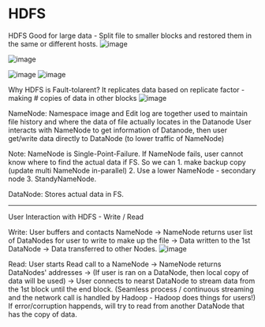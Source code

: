 # HDFS
HDFS
Good for large data - Split file to smaller blocks and restored them in the same or different hosts. 
![image](https://user-images.githubusercontent.com/32372822/141703972-8af22114-5c54-4307-ac72-11cce366be7c.png)

![image](https://user-images.githubusercontent.com/32372822/141703998-0854b95d-b460-4e86-bb8c-e187899e039f.png)


![image](https://user-images.githubusercontent.com/32372822/141704580-e6503496-59af-4300-8544-c67500a8a9f0.png)
![image](https://user-images.githubusercontent.com/32372822/141704586-1a2c240a-1728-48ac-9d85-35e3a292e25f.png)


Why HDFS is Fault-tolarent?
It replicates data based on replicate factor - making # copies of data in other blocks
![image](https://user-images.githubusercontent.com/32372822/141704726-788432fa-846d-41c3-a5fd-453c6d73cf3a.png)

NameNode: Namespace image and Edit log are together used to maintain file history and where the data of file actually locates in the Datanode
User interacts with NameNode to get information of Datanode, then user get/write data directly to DataNode (to lower traffic of NameNode)

Note: NameNode is Single-Point-Failure. If NameNode fails, user cannot know where to find the actual data if FS. 
So we can 1. make backup copy (update multi NameNode in-parallel) 2. Use a lower NameNode - secondary node  3. StandyNameNode.

DataNode: Stores actual data in FS. 

-----------------------------------------------------

User Interaction with HDFS - Write / Read

Write:
User buffers and contacts NameNode -> NameNode returns user list of DataNodes for user to write to make up the file -> Data written to the 1st DataNode -> Data transferred to other Nodes.
![image](https://user-images.githubusercontent.com/32372822/141719315-32e4b83f-a127-48c2-ad80-ff7df35c1259.png)


Read:
User starts Read call to a NameNode -> NameNode returns DataNodes' addresses -> (If user is ran on a DataNode, then local copy of data will be used) -> User connects to nearst DataNode to stream data from the 1st block until the end block. (Seamless process / continuous streaming and the network call is handled by Hadoop - Hadoop does things for users!) 
If error/corruption happends, will try to read from another DataNode that has the copy of data. 

